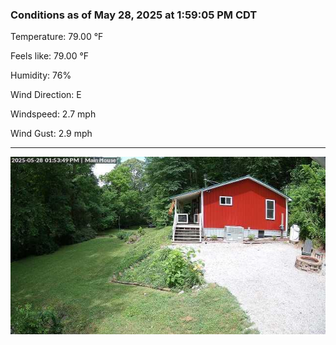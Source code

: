 ### Conditions as of May 28, 2025 at 1:59:05 PM CDT 

Temperature: 79.00 &deg;F

Feels like: 79.00 &deg;F

Humidity: 76%

Wind Direction: E

Windspeed: 2.7 mph

Wind Gust: 2.9 mph

---

<img src="./images/latest.jpeg"/>

